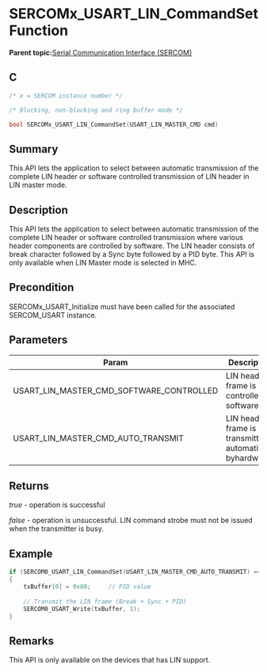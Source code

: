# SERCOMx\_USART\_LIN\_CommandSet Function

**Parent topic:**[Serial Communication Interface \(SERCOM\)](GUID-76AE7205-E3EF-4EE6-AC28-5153E3565982.md)

## C

```c
/* x = SERCOM instance number */

/* Blocking, non-blocking and ring buffer mode */

bool SERCOMx_USART_LIN_CommandSet(USART_LIN_MASTER_CMD cmd)
```

## Summary

This API lets the application to select between automatic transmission of the complete LIN header or software controlled transmission of LIN header in LIN master mode.

## Description

This API lets the application to select between automatic transmission of the complete LIN header or software controlled transmission where various header components are controlled by software. The LIN header consists of break character followed by a Sync byte followed by a PID byte. This API is only available when LIN Master mode is selected in MHC.

## Precondition

SERCOMx\_USART\_Initialize must have been called for the associated SERCOM\_USART instance.

## Parameters

|Param|Description|
|-----|-----------|
|USART\_LIN\_MASTER\_CMD\_SOFTWARE\_CONTROLLED|LIN header frame is controlled by software|
|USART\_LIN\_MASTER\_CMD\_AUTO\_TRANSMIT|LIN header frame is transmitted automatically byhardware|

## Returns

*true* - operation is successful

*false* - operation is unsuccessful. LIN command strobe must not be issued when the transmitter is busy.

## Example

```c
if (SERCOM0_USART_LIN_CommandSet(USART_LIN_MASTER_CMD_AUTO_TRANSMIT) == true)
{
    txBuffer[0] = 0x80;		// PID value
    
    // Transmit the LIN frame (Break + Sync + PID)
    SERCOM0_USART_Write(txBuffer, 1);
}

```

## Remarks

This API is only available on the devices that has LIN support.

